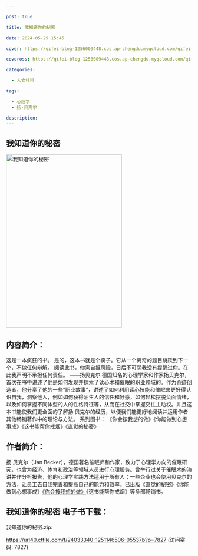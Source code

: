 ```yaml
---

post: true

title: 我知道你的秘密

date: 2024-05-29 15:45

cover: https://qifei-blog-1256009448.cos.ap-chengdu.myqcloud.com/qifei-blog/657e6151c458853aefb62935.jpg

coveross: https://qifei-blog-1256009448.cos.ap-chengdu.myqcloud.com/qifei-blog/657e6151c458853aefb62935.jpg

categories:

  - 人文社科

tags:

  - 心理学
  - 扬·贝克尔

description:
---
```


##  我知道你的秘密

<img alt="我知道你的秘密 " class="aligncenter loading" data-was-processed="true" decoding="async" fetchpriority="high" height="471" src="https://qifei-blog-1256009448.cos.ap-chengdu.myqcloud.com/qifei-blog/657e6151c458853aefb62935.jpg " style="cursor: zoom-in;" width="314"/>

## 内容简介：

这是一本疯狂的书。 是的，这本书就是个疯子。它从一个离奇的题目跳跃到下一个，不做任何辩解。 阅读此书，你需自担风险，日后不可怨我没有提醒过你。在此我声明不承担任何责任。 ——扬贝克尔 德国知名的心理学家和作家扬贝克尔，首次在书中讲述了他是如何发现并探索了读心术和催眠的职业领域的。作为奇迹创造者，他分享了他的一些“职业故事”，讲述了如何利用读心技能和催眠来更好得认识自我，洞察他人，例如如何获得陌生人的信任和好感，如何轻松摆脱负面情绪，以及如何掌握不同体型的人的性格特征等，从而在社交中掌握交往主动权。并且这本书能使我们更全面的了解扬·贝克尔的经历，以便我们能更好地阅读并运用作者其他畅销著作中的理论与方法。 系列图书： 《你会按我想的做》《你能做到心想事成》《这书能帮你戒烟》《直觉的秘密》

## 作者简介：

扬·贝克尔（Jan Becker），德国著名催眠师和作家，致力于心理学方向的催眠研究，也曾为经济、体育和政治等领域人员进行心理服务。曾举行过关于催眠术的演讲并作分析报告，他的心理学实践方法适用于所有人；一些企业也会使用贝克尔的方法，让员工去自我完善和提高自己的能力和效率。已出版《直觉的秘密》《你能做到心想事成》<a href="https://www.huibooks.com/17127.html">《你会按我想的做》</a>《这书能帮你戒烟》等多部畅销书。

## 我知道你的秘密 电子书下载：

我知道你的秘密.zip: 

https://url40.ctfile.com/f/24033340-1251146506-05537b?p=7827 (访问密码: 7827)
